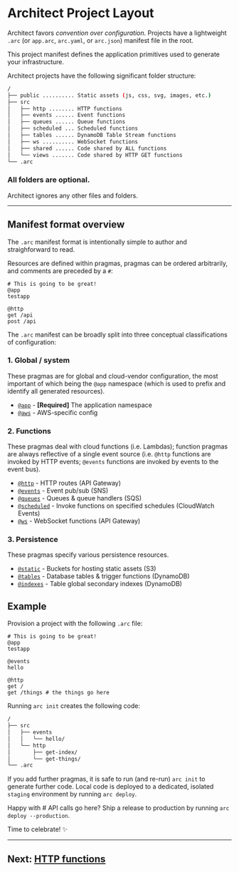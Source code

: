 # Architect Project Layout

Architect favors <em>convention over configuration</em>. Projects have a lightweight `.arc` (or `app.arc`, `arc.yaml`, or `arc.json`) manifest file in the root.

This project manifest defines the application primitives used to generate your infrastructure.

Architect projects have the following significant folder structure:

```bash
/
├── public .......... Static assets (js, css, svg, images, etc.)
├── src
│   ├── http ........ HTTP functions
│   ├── events ...... Event functions
│   ├── queues ...... Queue functions
│   ├── scheduled ... Scheduled functions
│   ├── tables ...... DynamoDB Table Stream functions
│   ├── ws .......... WebSocket functions
│   ├── shared ...... Code shared by ALL functions
│   └── views ....... Code shared by HTTP GET functions
└── .arc
```

### **All folders are optional.**
Architect ignores any other files and folders.

---

## Manifest format overview

The `.arc` manifest format is intentionally simple to author and straighforward to read.

Resources are defined within pragmas, pragmas can be ordered arbitrarily, and comments are preceded by a `#`:

```arc
# This is going to be great!
@app
testapp

@http
get /api
post /api
```

The `.arc` manifest can be broadly split into three conceptual classifications of configuration:


### 1. Global / system

These pragmas are for global and cloud-vendor configuration, the most important of which being the `@app` namespace (which is used to prefix and identify all generated resources).

- [`@app`](/reference/app) - **[Required]** The application namespace
- [`@aws`](/reference/aws) - AWS-specific config


### 2. Functions

These pragmas deal with cloud functions (i.e. Lambdas); function pragmas are always reflective of a single event source (i.e. `@http` functions are invoked by HTTP events; `@events` functions are invoked by events to the event bus).

- [`@http`](/reference/http) - HTTP routes (API Gateway)
- [`@events`](/reference/events) - Event pub/sub (SNS)
- [`@queues`](/reference/queues) - Queues & queue handlers (SQS)
- [`@scheduled`](/reference/scheduled) - Invoke functions on specified schedules (CloudWatch Events)
- [`@ws`](/reference/ws) - WebSocket functions (API Gateway)


### 3. Persistence

These pragmas specify various persistence resources.

- [`@static`](/reference/static) - Buckets for hosting static assets (S3)
- [`@tables`](/reference/tables) - Database tables & trigger functions (DynamoDB)
- [`@indexes`](/reference/indexes) - Table global secondary indexes (DynamoDB)


## Example

Provision a project with the following `.arc` file:

```arc
# This is going to be great!
@app
testapp

@events
hello

@http
get /
get /things # the things go here
```

Running `arc init` creates the following code:

```bash
/
├── src
│   ├── events
│   │   └── hello/
│   └── http
│       ├── get-index/
│       └── get-things/
└── .arc
```

If you add further pragmas, it is safe to run (and re-run) `arc init` to generate further code. Local code is deployed to a dedicated, isolated `staging` environment by running `arc deploy`.

Happy with # API calls go here? Ship a release to production by running `arc deploy --production`.

Time to celebrate! ✨

---

## Next: [HTTP functions](/primitives/http)

